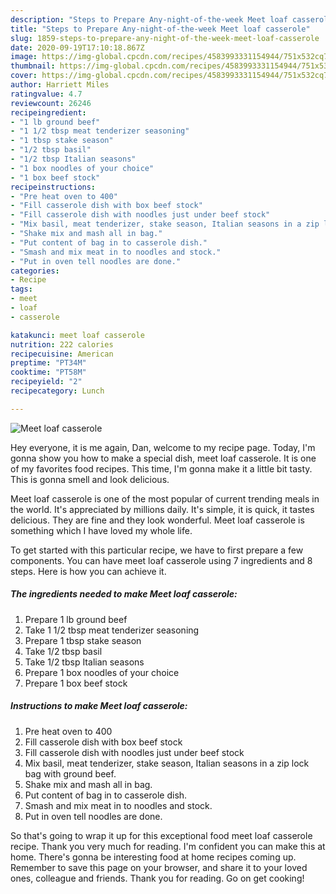 ```yaml
---
description: "Steps to Prepare Any-night-of-the-week Meet loaf casserole"
title: "Steps to Prepare Any-night-of-the-week Meet loaf casserole"
slug: 1859-steps-to-prepare-any-night-of-the-week-meet-loaf-casserole
date: 2020-09-19T17:10:18.867Z
image: https://img-global.cpcdn.com/recipes/4583993331154944/751x532cq70/meet-loaf-casserole-recipe-main-photo.jpg
thumbnail: https://img-global.cpcdn.com/recipes/4583993331154944/751x532cq70/meet-loaf-casserole-recipe-main-photo.jpg
cover: https://img-global.cpcdn.com/recipes/4583993331154944/751x532cq70/meet-loaf-casserole-recipe-main-photo.jpg
author: Harriett Miles
ratingvalue: 4.7
reviewcount: 26246
recipeingredient:
- "1 lb ground beef"
- "1 1/2 tbsp meat tenderizer seasoning"
- "1 tbsp stake season"
- "1/2 tbsp basil"
- "1/2 tbsp Italian seasons"
- "1 box noodles of your choice"
- "1 box beef stock"
recipeinstructions:
- "Pre heat oven to 400"
- "Fill casserole dish with box beef stock"
- "Fill casserole dish with noodles just under beef stock"
- "Mix basil, meat tenderizer, stake season, Italian seasons in a zip lock bag with ground beef."
- "Shake mix and mash all in bag."
- "Put content of bag in to casserole dish."
- "Smash and mix meat in to noodles and stock."
- "Put in oven tell noodles are done."
categories:
- Recipe
tags:
- meet
- loaf
- casserole

katakunci: meet loaf casserole 
nutrition: 222 calories
recipecuisine: American
preptime: "PT34M"
cooktime: "PT58M"
recipeyield: "2"
recipecategory: Lunch

---
```



![Meet loaf casserole](https://img-global.cpcdn.com/recipes/4583993331154944/751x532cq70/meet-loaf-casserole-recipe-main-photo.jpg)

Hey everyone, it is me again, Dan, welcome to my recipe page. Today, I'm gonna show you how to make a special dish, meet loaf casserole. It is one of my favorites food recipes. This time, I'm gonna make it a little bit tasty. This is gonna smell and look delicious.

Meet loaf casserole is one of the most popular of current trending meals in the world. It's appreciated by millions daily. It's simple, it is quick, it tastes delicious. They are fine and they look wonderful. Meet loaf casserole is something which I have loved my whole life.




To get started with this particular recipe, we have to first prepare a few components. You can have meet loaf casserole using 7 ingredients and 8 steps. Here is how you can achieve it.

<!--inarticleads1-->

##### The ingredients needed to make Meet loaf casserole:

1. Prepare 1 lb ground beef
1. Take 1 1/2 tbsp meat tenderizer seasoning
1. Prepare 1 tbsp stake season
1. Take 1/2 tbsp basil
1. Take 1/2 tbsp Italian seasons
1. Prepare 1 box noodles of your choice
1. Prepare 1 box beef stock




<!--inarticleads2-->

##### Instructions to make Meet loaf casserole:

1. Pre heat oven to 400
1. Fill casserole dish with box beef stock
1. Fill casserole dish with noodles just under beef stock
1. Mix basil, meat tenderizer, stake season, Italian seasons in a zip lock bag with ground beef.
1. Shake mix and mash all in bag.
1. Put content of bag in to casserole dish.
1. Smash and mix meat in to noodles and stock.
1. Put in oven tell noodles are done.




So that's going to wrap it up for this exceptional food meet loaf casserole recipe. Thank you very much for reading. I'm confident you can make this at home. There's gonna be interesting food at home recipes coming up. Remember to save this page on your browser, and share it to your loved ones, colleague and friends. Thank you for reading. Go on get cooking!
